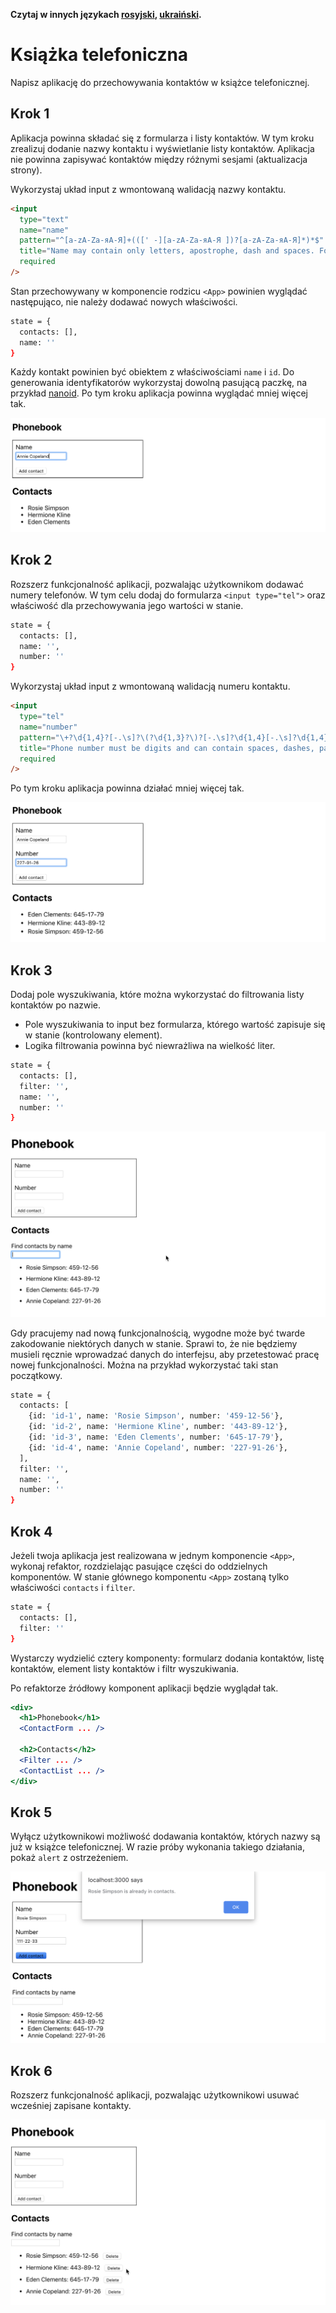 **Czytaj w innych językach [rosyjski](README.md), [ukraiński](README.ua.md).**

# Książka telefoniczna

Napisz aplikację do przechowywania kontaktów w książce telefonicznej.

## Krok 1

Aplikacja powinna składać się z formularza i listy kontaktów. W tym kroku zrealizuj dodanie nazwy kontaktu i wyświetlanie listy kontaktów. Aplikacja nie powinna zapisywać kontaktów między różnymi sesjami (aktualizacja strony).

Wykorzystaj układ input z wmontowaną walidacją nazwy kontaktu.


```html
<input
  type="text"
  name="name"
  pattern="^[a-zA-Zа-яА-Я]+(([' -][a-zA-Zа-яА-Я ])?[a-zA-Zа-яА-Я]*)*$"
  title="Name may contain only letters, apostrophe, dash and spaces. For example Adrian, Jacob Mercer, Charles de Batz de Castelmore d'Artagnan"
  required
/>
```
Stan przechowywany w komponencie rodzicu `<App>` powinien wyglądać następująco, nie należy dodawać nowych właściwości.

```bash
state = {
  contacts: [],
  name: ''
}
```

Każdy kontakt powinien być obiektem z właściwościami `name` i `id`. Do generowania identyfikatorów wykorzystaj dowolną pasującą paczkę, na przykład [nanoid](https://www.npmjs.com/package/nanoid). Po tym kroku aplikacja powinna wyglądać mniej więcej tak.

![preview](./mockup/step-1.png)

## Krok 2

Rozszerz funkcjonalność aplikacji, pozwalając użytkownikom dodawać numery telefonów. W tym celu dodaj do formularza `<input type="tel">` oraz właściwość dla przechowywania jego wartości w stanie.

```bash
state = {
  contacts: [],
  name: '',
  number: ''
}
```

Wykorzystaj układ input z wmontowaną walidacją numeru kontaktu.

```html
<input
  type="tel"
  name="number"
  pattern="\+?\d{1,4}?[-.\s]?\(?\d{1,3}?\)?[-.\s]?\d{1,4}[-.\s]?\d{1,4}[-.\s]?\d{1,9}"
  title="Phone number must be digits and can contain spaces, dashes, parentheses and can start with +"
  required
/>
```

Po tym kroku aplikacja powinna działać mniej więcej tak.

![preview](./mockup/step-2.png)

## Krok 3

Dodaj pole wyszukiwania, które można wykorzystać do filtrowania listy kontaktów po nazwie.

- Pole wyszukiwania to input bez formularza, którego wartość zapisuje się w stanie (kontrolowany element).
- Logika filtrowania powinna być niewrażliwa na wielkość liter.

```bash
state = {
  contacts: [],
  filter: '',
  name: '',
  number: ''
}
```

![preview](./mockup/step-3.gif)

Gdy pracujemy nad nową funkcjonalnością, wygodne może być twarde zakodowanie niektórych danych w stanie. Sprawi to, że nie będziemy musieli ręcznie wprowadzać danych do interfejsu, aby przetestować pracę nowej funkcjonalności. Można na przykład wykorzystać taki stan początkowy.

```bash
state = {
  contacts: [
    {id: 'id-1', name: 'Rosie Simpson', number: '459-12-56'},
    {id: 'id-2', name: 'Hermione Kline', number: '443-89-12'},
    {id: 'id-3', name: 'Eden Clements', number: '645-17-79'},
    {id: 'id-4', name: 'Annie Copeland', number: '227-91-26'},
  ],
  filter: '',
  name: '',
  number: ''
}
```

## Krok 4

Jeżeli twoja aplikacja jest realizowana w jednym komponencie `<App>`, wykonaj refaktor, rozdzielając pasujące części do oddzielnych komponentów. W stanie głównego komponentu `<App>` zostaną tylko właściwości `contacts` i `filter`.

```bash
state = {
  contacts: [],
  filter: ''
}
```
Wystarczy wydzielić cztery komponenty: formularz dodania kontaktów, listę kontaktów, element listy kontaktów i filtr wyszukiwania.

Po refaktorze źródłowy komponent aplikacji będzie wyglądał tak.

```jsx
<div>
  <h1>Phonebook</h1>
  <ContactForm ... />

  <h2>Contacts</h2>
  <Filter ... />
  <ContactList ... />
</div>
```

## Krok 5

Wyłącz użytkownikowi możliwość dodawania kontaktów, których nazwy są już w książce telefonicznej. W razie próby wykonania takiego działania, pokaż `alert` z ostrzeżeniem.

![preview](./mockup/step-5.png)

## Krok 6

Rozszerz funkcjonalność aplikacji, pozwalając użytkownikowi usuwać wcześniej zapisane kontakty.

![preview](./mockup/step-6.gif)
